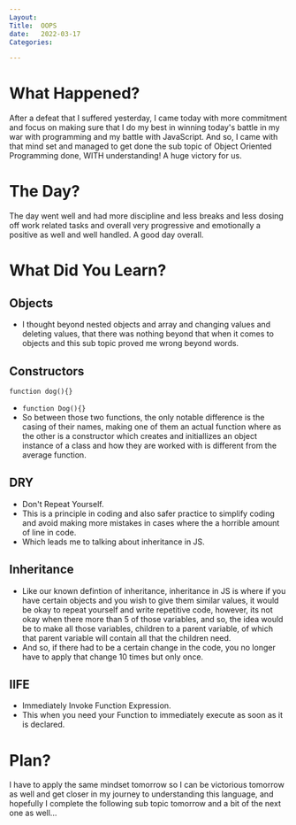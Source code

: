 ```yaml
---
Layout:
Title:  OOPS
date:   2022-03-17
Categories:

---
```


# What Happened?
After a defeat that I suffered yesterday, I came today with more commitment and focus on making sure that I do my best in winning today's battle in my war with programming and my battle with JavaScript. And so, I came with that mind set and managed to get done the sub topic of Object Oriented Programming done, WITH understanding! A huge victory for us.

# The Day?
The day went well and had more discipline and less breaks and less dosing off work related tasks and overall very progressive and emotionally a positive as well and well handled. A good day overall.

# What Did You Learn?
## Objects
- I thought beyond nested objects and array and changing values and deleting values, that there was nothing beyond that when it comes to objects and this sub topic proved me wrong beyond words.

## Constructors
`function dog(){}`
- `function Dog(){}`
- So between those two functions, the only notable difference is the casing of their names, making one of them an actual function where as the other is a constructor which creates and initiallizes an object instance of a class and how they are worked with is different from the average function.

## DRY
- Don't Repeat Yourself. 
- This is a principle in coding and also safer practice to simplify coding and avoid making more mistakes in cases where the a horrible amount of line in code.
- Which leads me to talking about inheritance in JS.

## Inheritance
- Like our known defintion of inheritance, inheritance in JS is where if you have certain objects and you wish to give them similar values, it would be okay to repeat yourself and write repetitive code, however, its not okay when there more than 5 of those variables, and so, the idea would be to make all those variables, children to a parent variable, of which that parent variable will contain all that the children need. 
- And so, if there had to be a certain change in the code, you no longer have to apply that change 10 times but only once.

## IIFE
- Immediately Invoke Function Expression.
- This when you need your Function to immediately execute as soon as it is declared.

# Plan?
I have to apply the same mindset tomorrow so I can be victorious tomorrow as well and get closer in my journey to understanding this language, and hopefully I complete the following sub topic tomorrow and a bit of the next one as well...